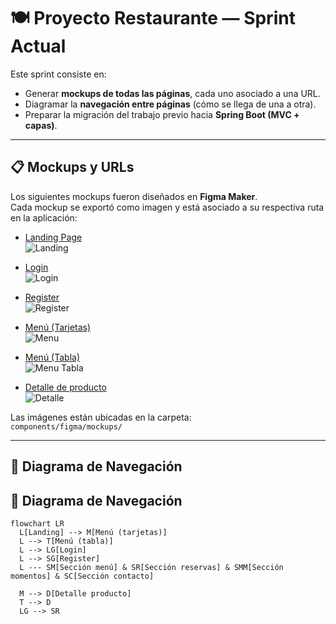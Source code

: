 # 🍽️ Proyecto Restaurante — Sprint Actual

Este sprint consiste en:
- Generar **mockups de todas las páginas**, cada uno asociado a una URL.
- Diagramar la **navegación entre páginas** (cómo se llega de una a otra).
- Preparar la migración del trabajo previo hacia **Spring Boot (MVC + capas)**.

---

## 📋 Mockups y URLs

Los siguientes mockups fueron diseñados en **Figma Maker**.  
Cada mockup se exportó como imagen y está asociado a su respectiva ruta en la aplicación:

- [Landing Page](/)  
  ![Landing](components/figma/mockups/landing.png)

- [Login](/login)  
  ![Login](components/figma/mockups/login.png)

- [Register](/register)  
  ![Register](components/figma/mockups/register.png)

- [Menú (Tarjetas)](/menu)  
  ![Menu](components/figma/mockups/menu.png)

- [Menú (Tabla)](/menu/table)  
  ![Menu Tabla](components/figma/mockups/menu-table.png)

- [Detalle de producto](/producto/arepa-rellena)  
  ![Detalle](components/figma/mockups/producto-arepa-rellena.png)

Las imágenes están ubicadas en la carpeta:  
`components/figma/mockups/`

---

## 🔀 Diagrama de Navegación

## 🔀 Diagrama de Navegación

```mermaid
flowchart LR
  L[Landing] --> M[Menú (tarjetas)]
  L --> T[Menú (tabla)]
  L --> LG[Login]
  L --> SG[Register]
  L --- SM[Sección menú] & SR[Sección reservas] & SMM[Sección momentos] & SC[Sección contacto]

  M --> D[Detalle producto]
  T --> D
  LG --> SR


